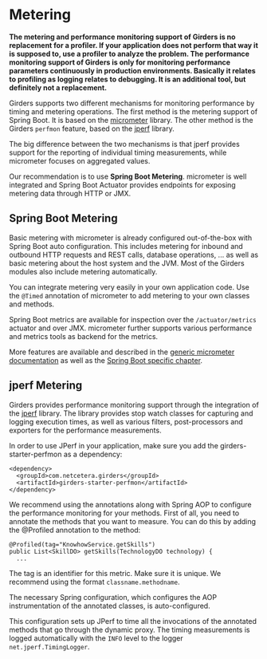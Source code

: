 # Metering

**The metering and performance monitoring support of Girders is no replacement for a profiler. If your application does
not perform that way it is supposed to, use a profiler to analyze the problem. The performance monitoring support of
Girders is only for monitoring performance parameters continuously in production environments. Basically it relates to
profiling as logging relates to debugging. It is an additional tool, but definitely not a replacement.**

Girders supports two different mechanisms for monitoring performance by timing and metering operations. The first
method is the metering support of Spring Boot. It is based on the [micrometer](https://micrometer.io) library. The other
method is the Girders `perfmon` feature, based on the [jperf](http://sovaa.github.io/jperf/) library.

The big difference between the two mechanisms is that jperf provides support for the reporting of individual timing
measurements, while micrometer focuses on aggregated values.

Our recommendation is to use **Spring Boot Metering**. micrometer is well integrated and Spring Boot Actuator provides
endpoints for exposing metering data through HTTP or JMX.

## Spring Boot Metering

Basic metering with micrometer is already configured out-of-the-box with Spring Boot auto configuration. This includes
metering for inbound and outbound HTTP requests and REST calls, database operations, ... as well as basic metering
about the host system and the JVM. Most of the Girders modules also include metering automatically.

You can integrate metering very easily in your own application code. Use the `@Timed` annotation of micrometer to add
metering to your own classes and methods.

Spring Boot metrics are available for inspection over the `/actuator/metrics` actuator and over JMX. micrometer
further supports various performance and metrics tools as backend for the metrics.

More features are available and described in the [generic micrometer documentation](https://micrometer.io/docs/concepts)
as well as the [Spring Boot specific chapter](https://micrometer.io/docs/ref/spring/2.0).

## jperf Metering

Girders provides performance monitoring support through the integration of the [jperf](https://github.com/sovaa/jperf)
library. The library provides stop watch classes for capturing and logging execution times, as well as various filters,
post-processors and exporters for the performance measurements.

In order to use JPerf in your application, make sure you add the girders-starter-perfmon as a dependency:

    <dependency>
      <groupId>com.netcetera.girders</groupId>
      <artifactId>girders-starter-perfmon</artifactId>
    </dependency>

We recommend using the annotations along with Spring AOP to configure the performance monitoring for your methods.
First of all, you need to annotate the methods that you want to measure. You can do this by adding the @Profiled
annotation to the method:

    @Profiled(tag="KnowhowService.getSkills")
    public List<SkillDO> getSkills(TechnologyDO technology) {
      ...

The tag is an identifier for this metric. Make sure it is unique. We recommend using the format `classname.methodname`.

The necessary Spring configuration, which configures the AOP instrumentation of the annotated classes, is
auto-configured.

This configuration sets up JPerf to time all the invocations of the annotated methods that go through the dynamic proxy.
The timing measurements is logged automatically with the `INFO`  level to the logger `net.jperf.TimingLogger`.
